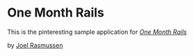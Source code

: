 # One Month Rails

This is the pinteresting sample application for 
[*One Month Rails*](http://onemonthrails.com)

by [Joel Rasmussen](http://joelrasmussen.com)